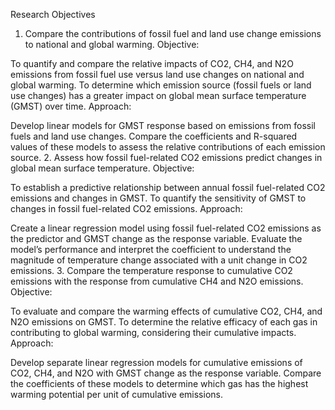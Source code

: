 Research Objectives
1. Compare the contributions of fossil fuel and land use change emissions to national and global warming.
Objective:

To quantify and compare the relative impacts of CO2, CH4, and N2O emissions from fossil fuel use versus land use changes on national and global warming.
To determine which emission source (fossil fuels or land use changes) has a greater impact on global mean surface temperature (GMST) over time.
Approach:

Develop linear models for GMST response based on emissions from fossil fuels and land use changes.
Compare the coefficients and R-squared values of these models to assess the relative contributions of each emission source.
2. Assess how fossil fuel-related CO2 emissions predict changes in global mean surface temperature.
Objective:

To establish a predictive relationship between annual fossil fuel-related CO2 emissions and changes in GMST.
To quantify the sensitivity of GMST to changes in fossil fuel-related CO2 emissions.
Approach:

Create a linear regression model using fossil fuel-related CO2 emissions as the predictor and GMST change as the response variable.
Evaluate the model’s performance and interpret the coefficient to understand the magnitude of temperature change associated with a unit change in CO2 emissions.
3. Compare the temperature response to cumulative CO2 emissions with the response from cumulative CH4 and N2O emissions.
Objective:

To evaluate and compare the warming effects of cumulative CO2, CH4, and N2O emissions on GMST.
To determine the relative efficacy of each gas in contributing to global warming, considering their cumulative impacts.
Approach:

Develop separate linear regression models for cumulative emissions of CO2, CH4, and N2O with GMST change as the response variable.
Compare the coefficients of these models to determine which gas has the highest warming potential per unit of cumulative emissions.